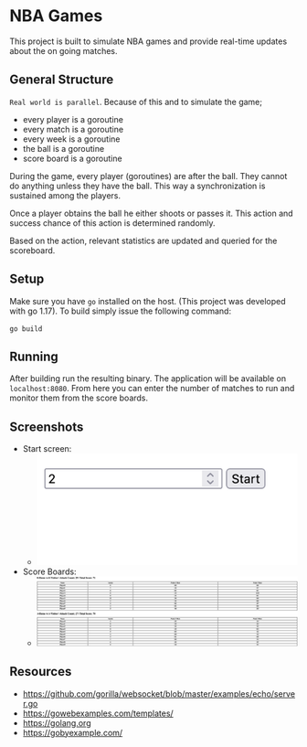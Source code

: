 # NBA Games

This project is built to simulate NBA games and provide real-time updates about the on going matches.

## General Structure

`Real world is parallel`. Because of this and to simulate the game;

- every player is a goroutine
- every match is a goroutine
- every week is a goroutine
- the ball is a goroutine
- score board is a goroutine

During the game, every player (goroutines) are after the ball. They cannot do anything unless they have the ball. This
way a synchronization is sustained among the players.

Once a player obtains the ball he either shoots or passes it. This action and success chance of this action is
determined randomly.

Based on the action, relevant statistics are updated and queried for the scoreboard.

## Setup

Make sure you have `go` installed on the host. (This project was developed with go 1.17). To build simply issue the
following command:

```
go build
```

## Running

After building run the resulting binary. The application will be available on `localhost:8080`. From here you can enter
the number of matches to run and monitor them from the score boards.

## Screenshots

- Start screen:
    - ![](./assets/start_screen.png)
- Score Boards:
    - ![](./assets/scoreboard.png)

## Resources

- https://github.com/gorilla/websocket/blob/master/examples/echo/server.go
- https://gowebexamples.com/templates/
- https://golang.org
- https://gobyexample.com/

